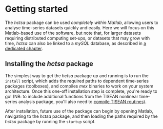 # Getting started

The _hctsa_ package can be used *completely within Matlab*, allowing users to analyse time-series datasets quickly and easily.
Here we will focus on this Matlab-based use of the software, but note that, for larger datasets requiring distributed computing set-ups, or datasets that may grow with time, _hctsa_ can also be linked to a *mySQL* database, as described in [a dedicated chapter](overview_mysql_database.md).

<!-- Here we will focus on using the software completely in Matlab, which is much simpler than setting up and using a *mySQL* database, and avoids the overheads of reading and writing large quantities of data between Matlab and a database.
Instructions for performing distributed computations using _hctsa_ and a *mySQL* database are in [a dedicated chapter](overview_mysql_database.md). -->

## Installing the _hctsa_ package
The simplest way to get the _hctsa_ package up and running is to run the `install` script, which adds the required paths to dependent time-series packages (toolboxes), and compiles *mex* binaries to work on your system architecture.
Once this one-off installation step is complete, you're ready to go! (NB: to include additional functions from the TISEAN nonlinear time-series analysis package, you'll also need to [compile TISEAN routines](compiling_binaries.md)).

After installation, future use of the package can begin by opening Matlab, navigating to the _hctsa_ package, and then loading the paths required by the _hctsa_ package by running the `startup` script.

<!------->


<!--1. Sets up a *mySQL* server and database, populates the database with our standard library of functions and operations, and then compiles all of the mex functions required by Matlab to run all of the operations.-->

<!--## Setting up-->
<!--{#sec:SettingUp}-->

<!--This section describes initial tasks that one must perform once, to set up the *mySQL* database and its interface with Matlab.-->


<!--### Setting the path-->
<!-- {#sec:settingPath} -->
